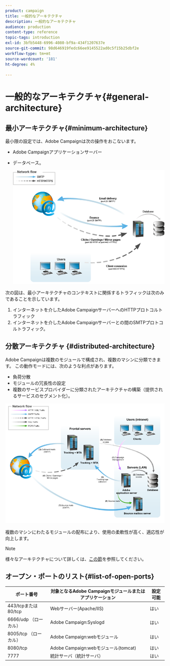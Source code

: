 ```yaml
---
product: campaign
title: 一般的なアーキテクチャ
description: 一般的なアーキテクチャ
audience: production
content-type: reference
topic-tags: introduction
exl-id: 3bfb5448-6996-4080-bf9a-434f1207637e
source-git-commit: 98d646919fedc66ee9145522ad0c5f15b25dbf2e
workflow-type: tm+mt
source-wordcount: '181'
ht-degree: 4%

---
```


# 一般的なアーキテクチャ{#general-architecture}

## 最小アーキテクチャ{#minimum-architecture}

最小限の設定では、Adobe Campaignは次の操作をおこないます。

* Adobe Campaignアプリケーションサーバー
* データベース。

   ![](assets/formation_exploitation.png)

次の図は、最小アーキテクチャのコンテキストに関係するトラフィックは次のみであることを示しています。

1. インターネットを介したAdobe CampaignサーバーへのHTTPプロトコルトラフィック
1. インターネットを介したAdobe Campaignサーバーとの間のSMTPプロトコルトラフィック。

## 分散アーキテクチャ {#distributed-architecture}

Adobe Campaignは複数のモジュールで構成され、複数のマシンに分類できます。 この動作モードには、次のような利点があります。

* 負荷分散
* モジュールの冗長性の設定
* 複数のサービスプロバイダーに分類されたアーキテクチャの構築（提供されるサービスのセグメント化）。

![](assets/architecturerepartie.png)

複数のマシンにわたるモジュールの配布により、使用の柔軟性が高く、適応性が向上します。

>[!NOTE]
>
>様々なアーキテクチャについて詳しくは、[この節](../../installation/using/general-architecture.md)を参照してください。

## オープン・ポートのリスト{#list-of-open-ports}

| ポート番号 | 対象となるAdobe Campaignモジュールまたはアプリケーション | 設定可能 |
|---|---|---|
| 443/tcpまたは80/tcp | Webサーバー(Apache/IIS) | はい |
| 6666/udp （ローカル） | Adobe Campaign:Syslogd | はい |
| 8005/tcp （ローカル） | Adobe Campaign:webモジュール | はい |
| 8080/tcp | Adobe Campaign:webモジュール(tomcat) | はい |
| 7777 | 統計サーバ（統計サーバ） | はい |
